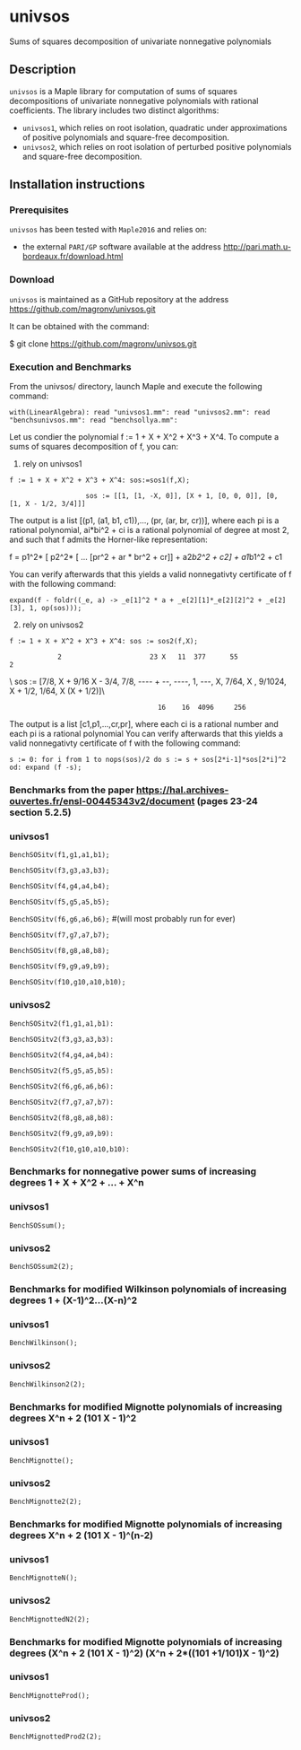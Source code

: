 # univsos
Sums of squares decomposition of univariate nonnegative polynomials

## Description
`univsos` is a Maple library for computation of sums of squares decompositions of univariate nonnegative polynomials with rational coefficients. The library includes two distinct algorithms: 

- `univsos1`, which relies on root isolation, quadratic under approximations of positive polynomials and square-free decomposition.
- `univsos2`, which relies on root isolation of perturbed positive  polynomials and square-free decomposition.

## Installation instructions
### Prerequisites
`univsos` has been tested with `Maple2016` and relies on: 
- the external `PARI/GP` software available at the address http://pari.math.u-bordeaux.fr/download.html


### Download
`univsos` is maintained as a GitHub repository at the address https://github.com/magronv/univsos.git

It can be obtained with the command:

$ git clone https://github.com/magronv/univsos.git

### Execution and Benchmarks
From the univsos/ directory, launch Maple and execute the following command:

`with(LinearAlgebra): read "univsos1.mm": read "univsos2.mm": read "benchsunivsos.mm": read "benchsollya.mm":`

Let us condier the polynomial f := 1 + X + X^2 + X^3 + X^4. 
To compute a sums of squares decomposition of f, you can:

1) rely on univsos1

`f := 1 + X + X^2 + X^3 + X^4: sos:=sos1(f,X);`

                       sos := [[1, [1, -X, 0]], [X + 1, [0, 0, 0]], [0, [1, X - 1/2, 3/4]]]

The output is a list [(p1, (a1, b1, c1)),..., (pr, (ar, br, cr))], where each pi is a rational polynomial, ai*bi^2 + ci is a rational polynomial of degree at most 2, and such that f admits the Horner-like representation:

f  = p1^2* [ p2^2* [ ... [pr^2 + ar * br^2 + cr]] + a2*b2^2 + c2] + a1*b1^2 + c1

You can verify afterwards that this yields a valid nonnegativty certificate of f with the following command:

`expand(f - foldr((_e, a) -> _e[1]^2 * a + _e[2][1]*_e[2][2]^2 + _e[2][3], 1, op(sos)));`

2) rely on univsos2

`f := 1 + X + X^2 + X^3 + X^4: sos := sos2(f,X);`


                2                      23 X   11  377      55             2                                               
\  sos := [7/8, X  + 9/16 X - 3/4, 7/8, ---- + --, ----, 1, ---, X, 7/64, X , 9/1024, X + 1/2, 1/64, X (X + 1/2)]\
  
  
                                         16    16  4096     256
                                         
                                         

The output is a list [c1,p1,...,cr,pr], where each ci is a rational number and each pi is a rational polynomial
You can verify afterwards that this yields a valid nonnegativty certificate of f with the following command:

`s := 0: for i from 1 to nops(sos)/2 do s := s + sos[2*i-1]*sos[2*i]^2 od: expand (f -s);`

### Benchmarks from the paper https://hal.archives-ouvertes.fr/ensl-00445343v2/document (pages 23-24 section 5.2.5)
### univsos1

`BenchSOSitv(f1,g1,a1,b1);`

`BenchSOSitv(f3,g3,a3,b3);`

`BenchSOSitv(f4,g4,a4,b4);`

`BenchSOSitv(f5,g5,a5,b5);`

`BenchSOSitv(f6,g6,a6,b6);` #(will most probably run for ever)

`BenchSOSitv(f7,g7,a7,b7);`

`BenchSOSitv(f8,g8,a8,b8);`

`BenchSOSitv(f9,g9,a9,b9);`

`BenchSOSitv(f10,g10,a10,b10);`

### univsos2

`BenchSOSitv2(f1,g1,a1,b1):`

`BenchSOSitv2(f3,g3,a3,b3):`

`BenchSOSitv2(f4,g4,a4,b4):`

`BenchSOSitv2(f5,g5,a5,b5):`

`BenchSOSitv2(f6,g6,a6,b6):`

`BenchSOSitv2(f7,g7,a7,b7):`

`BenchSOSitv2(f8,g8,a8,b8):`

`BenchSOSitv2(f9,g9,a9,b9):`

`BenchSOSitv2(f10,g10,a10,b10):`

### Benchmarks for nonnegative power sums of increasing degrees 1 + X + X^2 + ... + X^n
### univsos1

`BenchSOSsum();`

### univsos2

`BenchSOSsum2(2);`

### Benchmarks for modified Wilkinson polynomials of increasing degrees 1 + (X-1)^2...(X-n)^2
### univsos1

`BenchWilkinson();`

### univsos2

`BenchWilkinson2(2);`

### Benchmarks for modified Mignotte polynomials of increasing degrees X^n + 2 (101 X - 1)^2
### univsos1

`BenchMignotte();`

### univsos2

`BenchMignotte2(2);`

### Benchmarks for modified Mignotte polynomials of increasing degrees X^n + 2 (101 X - 1)^(n-2)
### univsos1

`BenchMignotteN();`

### univsos2
`BenchMignottedN2(2);`

### Benchmarks for modified Mignotte polynomials of increasing degrees (X^n + 2 (101 X - 1)^2) (X^n + 2*((101 +1/101)X - 1)^2)
### univsos1

`BenchMignotteProd();`

### univsos2

`BenchMignottedProd2(2);`
